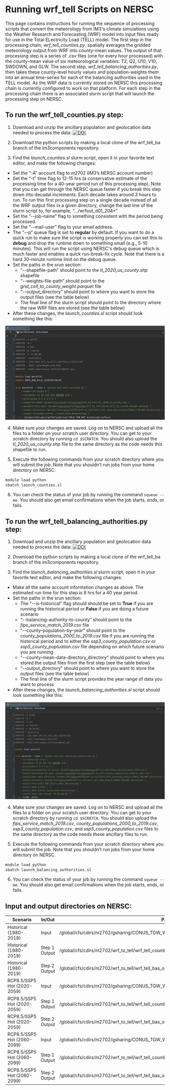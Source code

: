 # Running wrf_tell Scripts on NERSC
>
This page contains instructions for running the sequence of processing scripts that convert the meteorology from IM3's climate simulations using the Weather Research and Forecasting (WRF) model into input files ready for use in the Total ELectricity Load (TELL) model. The first step in the processing chain, *wrf_tell_counties.py*, spatially averages the gridded meteorology output from WRF into county-mean values. The output of that processing step is a series of .csv files (one for every hour processed) with the county-mean value of six meteorological variables: T2, Q2, U10, V10, SWDOWN, and GLW. The second step, *wrf_tell_balancing_authorities.py*, then takes these county-level hourly values and population-weights them into an annual time-series for each of the balancing authorities used in the TELL model. As the WRF data is currently stored on NERSC this processing chain is currently configured to work on that platform. For each step in the processing chain there is an associated slurm script that will launch the processing step on NERSC.

## To run the wrf_tell_counties.py step:
1. Download and unzip the ancillary population and geolocation data needed to process the data: [![DOI](https://zenodo.org/badge/DOI/10.5281/zenodo.5784542.svg)](https://doi.org/10.5281/zenodo.5784542).

2. Download the python scripts by making a local clone of the wrf_tell_ba branch of the im3components repository.

3. Find the *launch_counties.sl* slurm script, open it in your favorite text editor, and make the following changes:
  * Set the “-A” account flag to m2702 (IM3’s NERSC account number)
  * Set the “-t” time flag to 12-15 hrs (a conservative estimate of the processing time for a 40-year period run of this processing step). Note that you can get through the NERSC queue faster if you break this step down into decadal increments. Each decade takes around 3 hours to run. To run this first processing step on a single decade instead of all the WRF output files in a given directory, change the last line of the slurm script to, for example, “…/wrfout_d01_204*”
  * Set the “--job-name” flag to something consistent with the period being processed.
  * Set the “--mail-user” flag to your email address.
  * The “--p” queue flag is set to **regular** by default. If you want to do a quick run to make sure the script is working properly you can set this to **debug** and drop the runtime down to something small (e.g., 5-10 minutes). This will run the script using NERSC's debug queue which is much faster and enables a quick run-break-fix cycle. Note that there is a hard 30-minute runtime limit on the debug queue.
  * Set the paths in the srun section:
    * “--shapefile-path” should point to the *tl_2020_us_county.shp* shapefile
    * “--weights-file-path” should point to the *grid_cell_to_county_weight.parquet* file
    * “--output_directory” should point to where you want to store the output files (see the table below)
    * The final line of the slurm script should point to the directory where the raw WRF files are stored (see the table below)
  * After these changes, the *launch_counties.sl* script should look something like this:

![Launch Counties](images/launch_counties_completed.png)

4. Make sure your changes are saved. Log on to NERSC and upload all the files to a folder on your scratch user directory. You can get to your scratch directory by running ```cd $SCRATCH```. You should also upload the *tl_2020_us_county.shp* file to the same directory as the code needs this shapefile to run.

5. Execute the following commands from your scratch directory where you will submit the job. Note that you shouldn’t run jobs from your home directory on NERSC.
```
module load python
sbatch launch_counties.sl
```

6. You can check the status of your job by running the command ```squeue --me```. You should also get email confirmations when the job starts, ends, or fails.

## To run the wrf_tell_balancing_authorities.py step:
1. Download and unzip the ancillary population and geolocation data needed to process the data: [![DOI](https://zenodo.org/badge/DOI/10.5281/zenodo.5784542.svg)](https://doi.org/10.5281/zenodo.5784542).

2. Download the python scripts by making a local clone of the wrf_tell_ba branch of the im3components repository.

3. Find the *launch_balancing_authorities.sl* slurm script, open it in your favorite text editor, and make the following changes:
  * Make all the same account information changes as above. The estimated run time for this step is 8 hrs for a 40 year period.
  * Set the paths in the srun section:
    * The “--is-historical” flag should should be set to **True** if you are running the historical period or **False** if you are doing a future scenario
    * “--balancing-authority-to-county” should point to the *fips_service_match_2019.csv* file
    * “--county-population-by-year” should point to the *county_populations_2000_to_2019.csv* file if you are running the historical period and to either the *ssp3_county_population.csv* or *ssp5_county_popluation.csv* file depending on which future scenario you are running
    * “--county-mean-data-directory_directory” should point to where you stored the output files from the first step (see the table below)
    * “--output_directory” should point to where you want to store the output files (see the table below)
    * The final line of the slurm script provides the year range of data you want to process
  * After these changes, the *launch_balancing_authorities.sl* script should look something like this:

![Launch BAs](images/launch_balancing_authorities_completed.png)

4. Make sure your changes are saved. Log on to NERSC and upload all the files to a folder on your scratch user directory. You can get to your scratch directory by running ```cd $SCRATCH```. You should also upload the *fips_service_match_2019.csv*, *county_populations_2000_to_2019.csv*, *ssp3_county_population.csv*, and *ssp5_county_population.csv* files to the same directory as the code needs these ancillary files to run.

5. Execute the following commands from your scratch directory where you will submit the job. Note that you shouldn’t run jobs from your home directory on NERSC.
```
module load python
sbatch launch_balancing_authorities.sl
```

6. You can check the status of your job by running the command ```squeue --me```. You should also get email confirmations when the job starts, ends, or fails.

>
## Input and output directories on NERSC:

| Scenario | In/Out | Path |
| ------------- | ------------- | ------------- |
| Historical (1980-2019) | Input | /global/cfs/cdirs/m2702/gsharing/CONUS_TGW_WRF_Historical/ |
| Historical (1980-2019) | Step 1 Output | /global/cfs/cdirs/m2702/wrf_to_tell/wrf_tell_counties_output/CONUS_TGW_WRF_Historical/ |
| Historical (1980-2019) | Step 2 Output | /global/cfs/cdirs/m2702/wrf_to_tell/wrf_tell_bas_output/CONUS_TGW_WRF_Historical/ |
| RCP8.5/SSP5 Hot (2020-2059) | Input | /global/cfs/cdirs/m2702/gsharing/CONUS_TGW_WRF_SSP585_HOT_NEAR/ |
| RCP8.5/SSP5 Hot (2020-2059) | Step 1 Output | /global/cfs/cdirs/m2702/wrf_to_tell/wrf_tell_counties_output/CONUS_TGW_WRF_SSP585_HOT_NEAR/ |
| RCP8.5/SSP5 Hot (2020-2059) | Step 2 Output | /global/cfs/cdirs/m2702/wrf_to_tell/wrf_tell_bas_output/CONUS_TGW_WRF_SSP585_HOT_NEAR/ |
| RCP8.5/SSP5 Hot (2060-2099) | Input | /global/cfs/cdirs/m2702/gsharing/CONUS_TGW_WRF_SSP585_HOT_FAR/ |
| RCP8.5/SSP5 Hot (2060-2099) | Step 1 Output | /global/cfs/cdirs/m2702/wrf_to_tell/wrf_tell_counties_output/CONUS_TGW_WRF_SSP585_HOT_FAR/ |
| RCP8.5/SSP5 Hot (2060-2099) | Step 2 Output | /global/cfs/cdirs/m2702/wrf_to_tell/wrf_tell_bas_output/CONUS_TGW_WRF_SSP585_HOT_FAR/ |